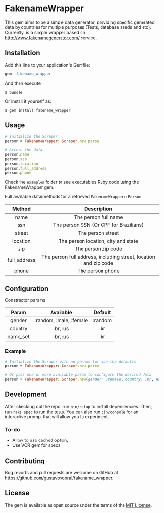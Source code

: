 # FakenameWrapper

This gem aims to be a simple data generator, providing specific generated data by countries for multiple purposes (Tests, database seeds and etc).
Currently, is a simple wrapper based on http://www.fakenamegenerator.com/ service.

## Installation

Add this line to your application's Gemfile:

```ruby
gem 'fakename_wrapper'
```

And then execute:

    $ bundle

Or install it yourself as:

    $ gem install fakename_wrapper

## Usage

```ruby
# Initialize the Scraper
person = FakenameWrapper::Scraper.new.parse

# Access the data
person.name
person.ssn
person.location
person.full_address
person.phone
```

Check the `examples` folder to see executables Ruby code using the FakenameWrapper gem.

Full available data/methods for a retrieved `FakenameWrapper::Person`

| Method |          Description          |
|:------:|:---------------------:|
|   name  |     The person full name    |
|   ssn  |     The person SSN (Or CPF for Brazilians)    |
|   street  |     The person street    |
|   location  |     The person location, city and state    |
|   zip  |     The person zip code    |
|   full_address  |     The person full address, including street, location and zip code    |
|   phone  |     The person phone    |

## Configuration

Constructor params

| Param |          Available          |         Default         |
|:------:|:---------------------:|:---------------------------:|
|   gender  |     :random, :male, :female    | :random |
|   country  |     :br, :us    | :br |
|   name_set  |     :br, :us    | :br |

### Example

```ruby
# Initialize the Scraper with no params for use the defaults 
person = FakenameWrapper::Scraper.new.parse

# Or pass one or more available param to configure the desired data
person = FakenameWrapper::Scraper.new(gender: :female, country: :br, name_set: :br).parse
```

## Development

After checking out the repo, run `bin/setup` to install dependencies. Then, run `rake spec` to run the tests. You can also run `bin/console` for an interactive prompt that will allow you to experiment.

### To-do

* Allow to use cached option;
* Use VCR gem for specs;

## Contributing

Bug reports and pull requests are welcome on GitHub at https://github.com/gustavosobral/fakename_wrapper.

## License

The gem is available as open source under the terms of the [MIT License](http://opensource.org/licenses/MIT).
